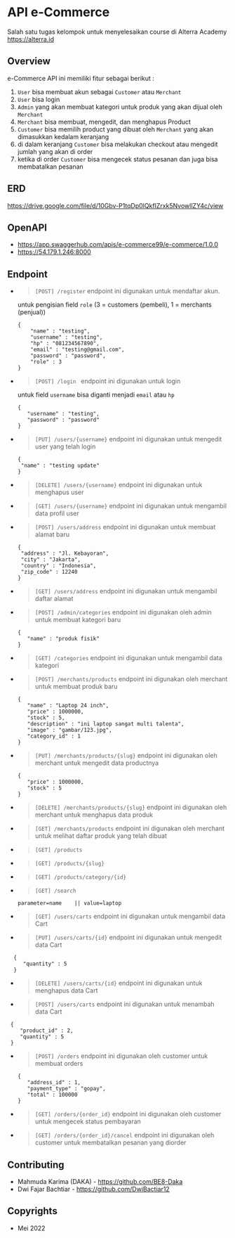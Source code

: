 # API e-Commerce

Salah satu tugas kelompok untuk menyelesaikan course di Alterra Academy https://alterra.id

## Overview
e-Commerce API ini memiliki fitur sebagai berikut :
1. `User` bisa membuat akun sebagai `Customer` atau `Merchant`
2. `User` bisa login
3. `Admin` yang akan membuat kategori untuk produk yang akan dijual oleh `Merchant`
4. `Merchant` bisa membuat, mengedit, dan menghapus Product
5. `Customer` bisa memilih product yang dibuat oleh `Merchant` yang akan dimasukkan kedalam keranjang
6. di dalam keranjang `Customer` bisa melakukan checkout atau mengedit jumlah yang akan di order
7. ketika di order `Customer` bisa mengecek status pesanan dan juga bisa membatalkan pesanan

## ERD
https://drive.google.com/file/d/10Gbv-P1tqDp0lQkfIZrxk5NvowllZY4c/view

## OpenAPI
- https://app.swaggerhub.com/apis/e-commerce99/e-commerce/1.0.0
- https://54.179.1.246:8000

## Endpoint

- > `[POST] /register` endpoint ini digunakan untuk mendaftar akun.

  untuk pengisian field `role` (3 = customers (pembeli), 1 = merchants (penjual))

  ```
  {
      "name" : "testing",
      "username" : "testing",
      "hp" : "081234567890",
      "email" : "testing@gmail.com",
      "password" : "password",
      "role" : 3
  }
  ```

- > `[POST] /login ` endpoint ini digunakan untuk login

  untuk field `username` bisa diganti menjadi `email` atau `hp`

  ```
  {
     "username" : "testing",
     "password" : "password"
  }
  ```

- > `[PUT] /users/{username}` endpoint ini digunakan untuk mengedit user yang telah login

  ```
  {
   "name" : "testing update"
  }
  ```

- > `[DELETE] /users/{username}` endpoint ini digunakan untuk menghapus user
- > `[GET] /users/{username}` endpoint ini digunakan untuk mengambil data profil user
- > `[POST] /users/address` endpoint ini digunakan untuk membuat alamat baru
  ```
  {
   "address" : "Jl. Kebayoran",
   "city" : "Jakarta",
   "country" : "Indonesia",
   "zip_code" : 12240
  }
  ```
- > `[GET] /users/address` endpoint ini digunakan untuk mengambil daftar alamat
- > `[POST] /admin/categories` endpoint ini digunakan oleh admin untuk membuat kategori baru

  ```
  {
     "name" : "produk fisik"
  }
  ```

- > `[GET] /categories` endpoint ini digunakan untuk mengambil data kategori
- > `[POST] /merchants/products` endpoint ini digunakan oleh merchant untuk membuat produk baru

  ```
  {
     "name" : "Laptop 24 inch",
     "price" : 1000000,
     "stock" : 5,
     "description" : "ini laptop sangat multi talenta",
     "image" : "gambar/123.jpg",
     "category_id" : 1
  }
  ```

- > `[PUT] /merchants/products/{slug}` endpoint ini digunakan oleh merchant untuk mengedit data productnya

  ```
  {
     "price" : 1000000,
     "stock" : 5
  }
  ```

- > `[DELETE] /merchants/products/{slug}` endpoint ini digunakan oleh merchant untuk menghapus data produk
- > `[GET] /merchants/products` endpoint ini digunakan oleh merchant untuk melihat daftar produk yang telah dibuat

- > `[GET] /products`
- > `[GET] /products/{slug}`
- > `[GET] /products/category/{id}`
- > `[GET] /search`

  ```
  parameter=name    || value=laptop
  ```

- > `[GET] /users/carts` endpoint ini digunakan untuk mengambil data Cart
- > `[PUT] /users/carts/{id}` endpoint ini digunakan untuk mengedit data Cart

```
  {
     "quantity" : 5
  }
```

- > `[DELETE] /users/carts/{id}` endpoint ini digunakan untuk menghapus data Cart
- > `[POST] /users/carts` endpoint ini digunakan untuk menambah data Cart

```
 {
    "product_id" : 2,
    "quantity" : 5
 }
```

- > `[POST] /orders` endpoint ini digunakan oleh customer untuk membuat orders
  ```
  {
     "address_id" : 1,
     "payment_type" : "gopay",
     "total" : 100000
  }
  ```

- > `[GET] /orders/{order_id}` endpoint ini digunakan oleh customer untuk mengecek status pembayaran
- > `[GET] /orders/{order_id}/cancel` endpoint ini digunakan oleh customer untuk membatalkan pesanan yang diorder

## Contributing

- Mahmuda Karima (DAKA) - https://github.com/BE8-Daka
- Dwi Fajar Bachtiar - https://github.com/DwiBactiar12

## Copyrights

- Mei 2022
